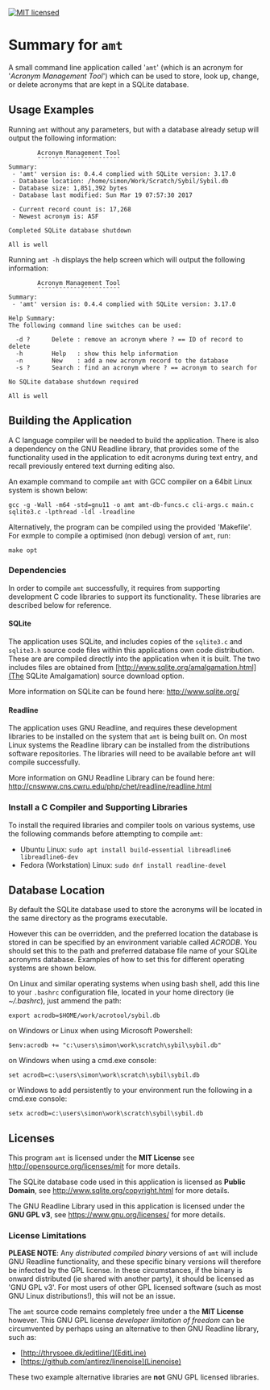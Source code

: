 [![MIT licensed](https://img.shields.io/badge/license-MIT-blue.svg)](https://raw.githubusercontent.com/hyperium/hyper/master/LICENSE)

# Summary for `amt`

A small command line application called '`amt`' (which is an acronym for
'*Acronym Management Tool*') which can be used to store, look up, change, or
delete acronyms that are kept in a SQLite database.

## Usage Examples

Running `amt` without any parameters, but with a database already setup will
output the following information:

```
		Acronym Management Tool
		¯¯¯¯¯¯¯¯¯¯¯¯¯¯¯¯¯¯¯¯¯¯¯
Summary:
 - 'amt' version is: 0.4.4 complied with SQLite version: 3.17.0
 - Database location: /home/simon/Work/Scratch/Sybil/Sybil.db
 - Database size: 1,851,392 bytes
 - Database last modified: Sun Mar 19 07:57:30 2017

 - Current record count is: 17,268
 - Newest acronym is: ASF

Completed SQLite database shutdown

All is well
```

Running `amt -h` displays the help screen which will output the following
information:

```
		Acronym Management Tool
		¯¯¯¯¯¯¯¯¯¯¯¯¯¯¯¯¯¯¯¯¯¯¯
Summary:
 - 'amt' version is: 0.4.4 complied with SQLite version: 3.17.0

Help Summary:
The following command line switches can be used:

  -d ?      Delete : remove an acronym where ? == ID of record to delete
  -h        Help   : show this help information
  -n        New    : add a new acronym record to the database
  -s ?      Search : find an acronym where ? == acronym to search for

No SQLite database shutdown required

All is well
```



## Building the Application

A C language compiler will be needed to build the application. There is also a
dependency on the GNU Readline library, that provides some of the functionality
used in the application to edit acronyms during text entry, and recall
previously entered text durning editing also.

An example command to compile `amt` with GCC compiler on a 64bit Linux system is shown below:
```
gcc -g -Wall -m64 -std=gnu11 -o amt amt-db-funcs.c cli-args.c main.c sqlite3.c -lpthread -ldl -lreadline
```

Alternatively, the program can be compiled using the provided 'Makefile'. For
exmple to compile a optimised (non debug) version of `amt`, run:
```
make opt
```

### Dependencies

In order to compile `amt` successfully, it requires from supporting development C code libraries to support
its functionality. These libraries are described below for reference.

#### SQLite

The application uses SQLite, and includes copies of the `sqlite3.c` and
`sqlite3.h` source code files within this applications own code distribution.
These are are compiled directly into the application when it is built. The two
includes files are obtained from [http://www.sqlite.org/amalgamation.html](The
SQLite Amalgamation) source download option.

More information on SQLite can be found here: http://www.sqlite.org/

#### Readline

The application uses GNU Readline, and requires these development libraries to
be installed on the system that `amt` is being built on. On most Linux systems
the Readline library can be installed from the distributions software
repositories. The libraries will need to be available before `amt` will compile
successfully.

More information on GNU Readline Library can be found here:
http://cnswww.cns.cwru.edu/php/chet/readline/readline.html

### Install a C Compiler and Supporting Libraries

To install the required libraries and compiler tools on various systems, use the
following commands before attempting to compile `amt`:

- Ubuntu Linux: `sudo apt install build-essential libreadline6 libreadline6-dev`
- Fedora (Workstation) Linux: `sudo dnf install readline-devel `


## Database Location

By default the SQLite database used to store the acronyms will be located in the
same directory as the programs executable.

However this can be overridden, and the preferred location the database
is stored in can be specified by an environment variable called
*ACRODB*. You should set this to the path and preferred database file name of
your SQLite acronyms database. Examples of how to set this for different operating
systems are shown below.

On Linux and similar operating systems when using bash shell, add this line to
your `.bashrc` configuration file, located in your home directory (ie
*~/.bashrc*), just ammend the path:

```
export acrodb=$HOME/work/acrotool/sybil.db
```

on Windows or Linux when using Microsoft Powershell:

```
$env:acrodb += "c:\users\simon\work\scratch\sybil\sybil.db"
```

on Windows when using a cmd.exe console:

```
set acrodb=c:\users\simon\work\scratch\sybil\sybil.db
```

or Windows to add persistently to your environment run the following in a
cmd.exe console:

```
setx acrodb=c:\users\simon\work\scratch\sybil\sybil.db
```

## Licenses

This program `amt` is licensed under the **MIT License** see
http://opensource.org/licenses/mit for more details.

The SQLite database code used in this application is licensed as **Public
Domain**, see http://www.sqlite.org/copyright.html for more details.

The GNU Readline Library used in this application is licensed under the **GNU
GPL v3**, see https://www.gnu.org/licenses/ for more details. 

### License Limitations

**PLEASE NOTE**: Any *distributed compiled binary* versions of `amt` will
include GNU Readline functionality, and these specific binary versions will
therefore be infected by the GPL license. In these circumstances, if the binary
is onward distributed (ie shared with another party), it should be licensed as
'GNU GPL v3'. For most users of other GPL licensed software (such as most GNU Linux
distributions!), this will not be an issue.

The `amt` source code remains completely free under a the **MIT License**
however. This GNU GPL license *developer limitation of freedom* can be
circumvented by perhaps using an alternative to then GNU Readline library, such
as:

- [http://thrysoee.dk/editline/](EditLine) 
- [https://github.com/antirez/linenoise](Linenoise)

These two example alternative libraries are **not** GNU GPL licensed libraries.